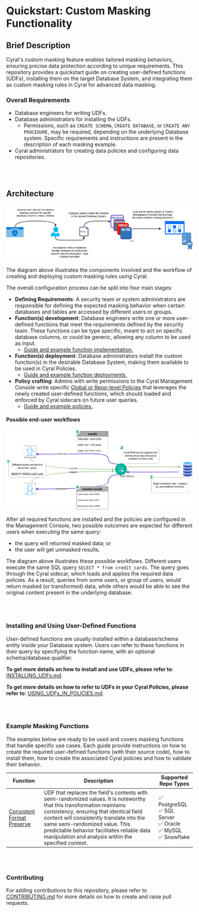 # Quickstart: Custom Masking Functionality


Brief Description
-----------------
Cyral's custom masking feature enables tailored masking behaviors, ensuring precise data protection according to unique requirements. This repository provides a quickstart guide on creating user-defined functions (UDFs), installing them on the target Database System, and integrating them as custom masking rules in Cyral for advanced data masking.

### Overall Requirements
- Database engineers for writing UDFs. 
- Database administrators for installing the UDFs.
  - Permissions, such as `CREATE SCHEMA`, `CREATE DATABASE`, or `CREATE ANY PROCEDURE`, may be required, depending on the underlying Database system. Specific requirements and instructions are present in the description of each masking example.
- Cyral administrators for creating data policies and configuring data repositories.

<br><br>
## Architecture

![Custom Masking Architecture](./.github/imgs/mask_install_diagram.png)

The diagram above illustrates the components involved and the workflow of creating and deploying custom masking rules using Cyral.

The overall configuration process can be split into four main stages:
 - **Defining Requirements**: A security team or system administrators are responsible for defining the expected masking behavior when certain databases and tables are accessed by different users or groups.
 - **Function(s) development**: Database engineers write one or more user-defined functions that meet the requirements defined by the security team. These functions can be type specific, meant to act on specific database columns, or could be generic, allowing any column to be used as input.
   - [Guide and example function implementation.](./link/to/function-implementation)
 - **Function(s) deployment**: Database administrators install the custom function(s) in the desirable Database System, making them available to be used in Cyral Policies.
    - [Guide and example function deployments.](./link/to/function-install)
 - **Policy crafting**: Admins with write permissions to the Cyral Management Console write specific [Global or Repo-level Policies](https://cyral.com/docs/policy/policy-structure) that leverages the newly created user-defined functions, which should loaded and enforced by Cyral sidecars on future user queries.
   - [Guide and example policies.](./link/to/crafting/policies)


#### Possible end-user workflows

![EndUser workflows](./.github/imgs/end-user-workflows.png)

After all required functions are installed and the policies are configured in the Management Console, two possible outcomes are expected for different users when executing the same query:
* the query will returned masked data; or
* the user will get unmasked results.

The diagram above illustrates these possible workflows. Different users execute the same SQL query `SELECT * from credit_cards`. The query goes through the Cyral sidecar, which loads and applies the required data policies. As a result, queries from some users, or group of users, would return masked (or transformed) data, while others would be able to see the original content present in the underlying database.

<br><br>
### Installing and Using User-Defined Functions

User-defined functions are usually installed within a database/schema entity inside your Database system. Users can refer to these functions in their query by specifying the function name, with an optional schema/database qualifier. 

**To get more details on how to install and use UDFs, please refer to**: [INSTALLING_UDFs.md](./INSTALLING_UDFs.md).

**To get more details on how to refer to UDFs in your Cyral Policies, please refer to**: [USING_UDFs_IN_POLICIES.md](./USING_UDFs_IN_POLICIES.md).

<br><br>
### Example Masking Functions
The examples below are ready to be used and covers masking functions that handle specific use cases. Each guide provide instructions on how to create the required user-defined functions (with their source code), how to install them, how to create the associated Cyral policies and how to validate their behavior.

| Function | Description | Supported Repo Types |
| --------------- | --------------- | --------------- |
| [Consistent Format Preserve](./masking-examples/consistent-format-preserve/) | UDF that replaces the field's contents with semi-randomized values. It is noteworthy that this transformation maintains consistency, ensuring that identical field content will consistently translate into the same semi-randomized value. This predictable behavior facilitates reliable data manipulation and analysis within the specified context.| :white_check_mark: PostgreSQL <br> :white_check_mark: SQL Server <br> :white_check_mark: Oracle <br> :white_check_mark: MySQL <br> :white_check_mark: Snowflake |

<br><br>
### Contributing

For adding contributions to this repository, please refer to [CONTRIBUTING.md](./CONTRIBUTING.md) for more details on how to create and raise pull requests.